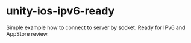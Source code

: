 # unity-ios-ipv6-ready
Simple example how to connect to server by socket. Ready for IPv6 and AppStore review.
